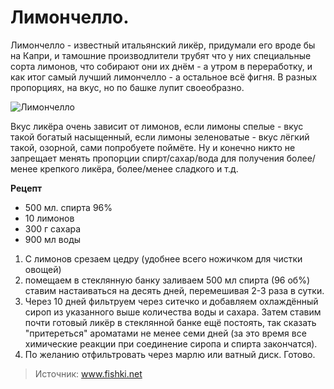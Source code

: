 # Лимончелло.
Лимончелло - известный итальянский ликёр, придумали его вроде бы на Капри, и тамошние производлители трубят что у них специальные сорта лимонов, что собирают они их днём - а утром в переработку, и как итог самый лучший лимончелло - а остальное всё фигня. В разных пропорциях, на вкус, но по башке лупит своеобразно.

![Лимончелло](/images/Kulinar/Napitki/limonchello.jpg 'Лимончелло')

Вкус ликёра очень зависит от лимонов, если лимоны спелые - вкус такой богатый насыщенный, если лимоны зеленоватые - вкус лёгкий такой, озорной, сами попробуете поймёте. Ну и конечно никто не запрещает менять пропорции спирт/сахар/вода для получения более/менее крепкого ликёра, более/менее сладкого и т.д.

**Рецепт**

- 500 мл. спирта 96%
- 10 лимонов
- 300 г сахара
- 900 мл воды

1. С лимонов срезаем цедру (удобнее всего ножичком для чистки овощей)
2. помещаем в стеклянную банку заливаем 500 мл спирта (96 об%) ставим настаиваться на десять дней, перемешивая 2-3 раза в сутки.
3. Через 10 дней фильтруем через ситечко и добавляем охлаждённый сироп из указанного выше количества воды и сахара. Затем ставим почти готовый ликёр в стеклянной банке ещё постоять, так сказать "притереться" ароматами не менее семи дней (за это время все химические реакции при соединение сиропа и спирта закончатся).
4. По желанию отфильтровать через марлю или ватный диск. Готово.

> Источник: www.fishki.net
